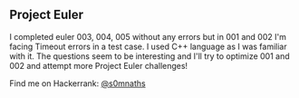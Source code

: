 ## Project Euler
I completed euler 003, 004, 005 without any errors but in 001 and 002 I'm facing Timeout errors in a test case. I used C++ language as I was familiar with it. The questions seem to be interesting and I'll try to optimize 001 and 002 and attempt more Project Euler challenges!

Find me on Hackerrank: [@s0mnaths](https://www.hackerrank.com/s0mnaths?hr_r=1)
